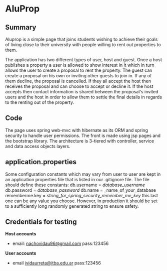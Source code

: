 # AluProp

## Summary

Aluprop is a simple page that joins students wishing to achieve their goals of living close to their university with people willing to rent out properties to them.

The application has two different types of user, host and guest. Once a host publishes a property a user is allowed to show interest in it which in turn allows the user to create a proposal to rent the property. The guest can create a proposal on his own or inviting other guests to join in. If any of them decline, the proposal is cancelled. If they all accept the host then receives the proposal and can choose to accept or decline it. If the host accepts then contact information is shared between the proposal's invited users and the host in order to allow them to settle the final details in regards to the renting out of the property.

## Code

The page uses spring web-mvc with hibernate as its ORM and spring security to handle user permissions. The front is made using jsp pages and the bootstrap library. The architecture is 3-tiered with controller, service and data access objects layers.

## application.properties

Some configuration constants which may vary from user to user are kept in an application properties file that is listed in our .gitignore file. The file should define these constants:
db.username = _database_username_
db.password = _database_password_
db.name = _name_of_your_database
rememberme.key = _string_for_spring_security_remember_me_key_
this last one can be any value you choose. However, in production it should be set to a sufficiently long randomly generated string to ensure safety.

## Credentials for testing
**Host accounts**
- email: nachovidau96@gmail.com pass:123456

**User accounts**
- email ividaurreta@itba.edu.ar pass:123456
